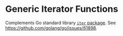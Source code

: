 # Generic Iterator Functions

Complements Go standard library [`iter` package](https://pkg.go.dev/iter@master).
See https://github.com/golang/go/issues/61898.
